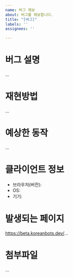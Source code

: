 ```yaml
---
name: 버그 제보
about: 버그를 제보합니다.
title: "[버그]"
labels: ''
assignees: ''

---
```


# 버그 설명

...

# 재현방법

...
# 예상한 동작

...

# 클라이언트 정보

- 브라우저(버전): 
- OS: 
- 기기: 

# 발생되는 페이지

https://beta.koreanbots.dev/...

# 첨부파일
...
